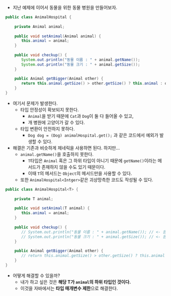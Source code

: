 - 지난 예제에 이어서 동물을 위한 동물 병원을 만들어보자.
```java
public class AnimalHospital {  
  
    private Animal animal;  
      
    public void setAnimal(Animal animal) {  
       this.animal = animal;  
    }  
      
    public void checkup() {  
       System.out.println("동물 이름 : " + animal.getName());  
       System.out.println("동물 크기 : " + animal.getSize());  
    }  
      
    public Animal getBigger(Animal other) {  
       return this.animal.getSize() > other.getSize() ? this.animal : other;  
    }  
}
```
- 여기서 문제가 발생한다.
	- 타입 안정성이 확보되지 못한다.
		- `Animal`을 받기 때문에 `Cat`과 `Dog`이 둘 다 들어올 수 있고, 
		- 개 병원에 고양이가 갈 수 있다.
	- 타입 변환이 안전하지 못하다.
		- `Dog dog = (Dog) animalHospital.get();` 과 같은 코드에서 예외가 발생할 수 있다.
- 해결은 기존과 비슷하게 제네릭을 사용하면 된다. 하지만...
	- `animal.getName()`을 호출하지 못한다.
		- `T`타입은 `Animal` 혹은 그 하위 타입이 아니기 때문에 `getName()`이라는 메서드가 존재하지 않을 수도 있기 때문이다.
		- 이때 `T`의 메서드는 `Object`의 메서드만을 사용할 수 있다.
	- 또한 `AnimalHospital<Intger>`같은 괴상망측한 코드도 작성될 수 있다.
```java
public class AnimalHospital<T> {  
  
    private T animal;  
      
    public void setAnimal(T animal) {  
       this.animal = animal;  
    }  
      
    public void checkup() {  
       // System.out.println("동물 이름 : " + animal.getName()); // <- 문제  
       // System.out.println("동물 크기 : " + animal.getSize()); // <- 문제  
    }  
      
    public Animal getBigger(Animal other) {  
       // return this.animal.getSize() > other.getSize() ? this.animal : other; // <- 문제  
    }  
}
```
- 어떻게 해결할 수 있을까?
	- 내가 하고 싶은 것은 **해당 T가 `animal`의 하위 타입인 것이다.**
	- 이것을 자바에서는 **타입 매개변수 제한**으로 해결한다.